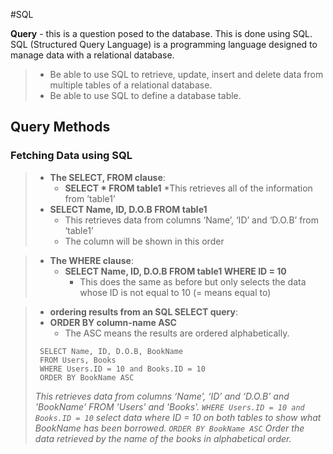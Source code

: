 #SQL

**Query** - this is a question posed to the database. This is done using SQL. SQL (Structured Query Language) is a programming language designed to manage data with a relational database.

> * Be able to use SQL to retrieve, update, insert and
> delete data from multiple tables of a relational
> database.
> * Be able to use SQL to define a database table.

## Query Methods
### Fetching Data using SQL
>	* **The SELECT, FROM clause**:
>	  * **SELECT * FROM table1**
>	    *This retrieves all of the information from ’table1’
>	* **SELECT Name, ID, D.O.B FROM table1**
>	  * This retrieves data from columns ‘Name’, ‘ID’ and ‘D.O.B’ from ‘table1’ 
>	  * The column will be shown in this order


>* **The WHERE clause**:
> 	* **SELECT Name, ID, D.O.B FROM table1 WHERE ID = 10**
>	    * This does the same as before but only selects the data whose ID is not equal to 10 (= means equal to)


>* **ordering results from an SQL SELECT query**:
>  * **ORDER BY column-name ASC**
>	    * The ASC means the results are ordered alphabetically.
> ```
>  SELECT Name, ID, D.O.B, BookName
>  FROM Users, Books
>  WHERE Users.ID = 10 and Books.ID = 10
>  ORDER BY BookName ASC
>```
>    *This retrieves data from columns ‘Name’, ‘ID’ and ‘D.O.B’ and 'BookName' FROM 'Users' and 'Books'.*
>    *`WHERE Users.ID = 10 and Books.ID = 10` select data where ID = 10 on both tables to show what BookName has been borrowed.*
>    *`ORDER BY BookName ASC` Order the data retrieved by the name of the books in alphabetical order.*
>


